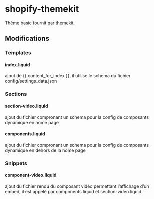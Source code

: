 # shopify-themekit
Thème basic fournit par themekit. 

## Modifications

### Templates

#### index.liquid
ajout de {{ content_for_index }}, il utilise le schema du fichier config/settings_data.json

### Sections

#### section-video.liquid
ajout du fichier compronant un schema pour la config de composants dynamique en home page

#### components.liquid
ajout du fichier compronant un schema pour la config de composants dynamique en dehors de la home page

### Snippets

#### component-video.liquid
ajout du fichier rendu du composant vidéo permettant l’affichage d’un embed, il est appelé par components.liquid et section-video.liquid
